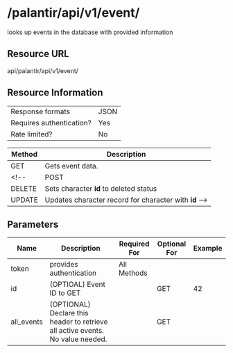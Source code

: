 
# /palantir/api/v1/event/
looks up events in the database with provided information

## Resource URL
api/palantir/api/v1/event/

## Resource Information
|||
|--|--|
|Response formats | JSON |
|Requires authentication?| Yes |
|Rate limited? | No |

|Method | Description |
| --- | ---
| GET | Gets event data.
<!-- | POST | Adds new character
| DELETE | Sets character **id** to deleted status
| UPDATE | Updates character record for character with **id** -->

## Parameters
| Name | Description | Required For | Optional For | Example
|--|--|--|--|--
token | provides authentication | All Methods | | 
id | (OPTIOAL) Event ID to GET | | GET | 42
all_events | (OPTIONAL) Declare this header to retrieve all active events. No value needed. | | GET | 

